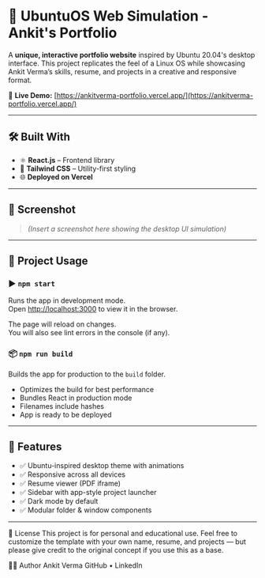 # 🐧 UbuntuOS Web Simulation - Ankit's Portfolio

A **unique, interactive portfolio website** inspired by Ubuntu 20.04's desktop interface. This project replicates the feel of a Linux OS while showcasing Ankit Verma’s skills, resume, and projects in a creative and responsive format.

🔗 **Live Demo:** [https://ankitverma-portfolio.vercel.app/](https://ankitverma-portfolio.vercel.app/)

---

## 🛠 Built With

- ⚛️ **React.js** – Frontend library
- 🎨 **Tailwind CSS** – Utility-first styling
- 🌐 **Deployed on Vercel**

---

## 📸 Screenshot

> *(Insert a screenshot here showing the desktop UI simulation)*

---

## 📁 Project  Usage

### ▶️ `npm start`

Runs the app in development mode.  
Open [http://localhost:3000](http://localhost:3000) to view it in the browser.

The page will reload on changes.  
You will also see lint errors in the console (if any).

### 📦 `npm run build`

Builds the app for production to the `build` folder.

- Optimizes the build for best performance
- Bundles React in production mode
- Filenames include hashes
- App is ready to be deployed

---

## 🧩 Features

- ✅ Ubuntu-inspired desktop theme with animations
- ✅ Responsive across all devices
- ✅ Resume viewer (PDF iframe)
- ✅ Sidebar with app-style project launcher
- ✅ Dark mode by default
- ✅ Modular folder & window components

---

📃 License
This project is for personal and educational use.
Feel free to customize the template with your own name, resume, and projects — but please give credit to the original concept if you use this as a base.

👨‍💻 Author
Ankit Verma
GitHub • LinkedIn
